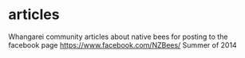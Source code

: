 # articles
Whangarei community articles about native bees for posting to the facebook page https://www.facebook.com/NZBees/
Summer of 2014


